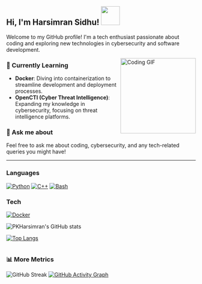 <h2> Hi, I'm Harsimran Sidhu! <img src="https://media.giphy.com/media/mGcNjsfWAjY5AEZNw6/giphy.gif" width="50"></h2>

<p>Welcome to my GitHub profile! I'm a tech enthusiast passionate about coding and exploring new technologies in cybersecurity and software development.</p>

<img align="right" alt="Coding GIF" src="https://media.giphy.com/media/jpVuGo0JkAXJiuNNK7/giphy.gif" width="200" />

### 🌱 Currently Learning
- **Docker**: Diving into containerization to streamline development and deployment processes.
- **OpenCTI (Cyber Threat Intelligence)**: Expanding my knowledge in cybersecurity, focusing on threat intelligence platforms.

### 💬 Ask me about
Feel free to ask me about coding, cybersecurity, and any tech-related queries you might have!

---

### Languages
[![Python](https://img.shields.io/badge/python-black?style=for-the-badge&logo=python)](https://github.com/PKHarsimran)
[![C++](https://img.shields.io/badge/c++-black?style=for-the-badge&logo=cplusplus)](https://codered.eccouncil.org/certificate/3cea88bb-f984-4120-b6c0-46e3930311f0?logged=false)
[![Bash](https://img.shields.io/badge/bash-black?style=for-the-badge&logo=gnu-bash&logoColor=white)](https://hub.docker.com/u/pkvirus)

### Tech
[![Docker](https://img.shields.io/badge/docker-black?style=for-the-badge&logo=docker)](https://hub.docker.com/u/pkvirus)

![PKHarsimran's GitHub stats](https://github-readme-stats-sigma-five.vercel.app/api?username=PKHarsimran&show_icons=true&theme=radical)

[![Top Langs](https://github-readme-stats-sigma-five.vercel.app/api/top-langs/?username=PKHarsimran&layout=compact)](https://github.com/PKHarsimran/github-readme-stats)

<div id="header" align="center">
  <img src="https://komarev.com/ghpvc/?username=pkharsimran&style=for-the-badge&color=orange" alt=""/>
</div>

### 📊 More Metrics
![GitHub Streak](http://github-readme-streak-stats.herokuapp.com?user=PKHarsimran&theme=radical&background=0D1117)
[![GitHub Activity Graph](https://activity-graph.herokuapp.com/graph?username=PKHarsimran&theme=github)](https://github.com/PKHarsimran)
